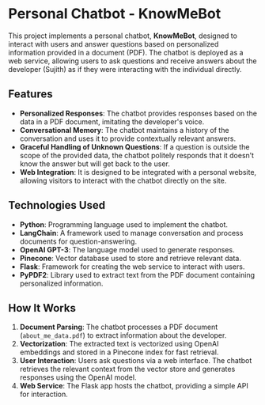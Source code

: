 # Personal Chatbot - KnowMeBot

This project implements a personal chatbot, **KnowMeBot**, designed to interact with users and answer questions based on personalized information provided in a document (PDF). The chatbot is deployed as a web service, allowing users to ask questions and receive answers about the developer (Sujith) as if they were interacting with the individual directly.

## Features

- **Personalized Responses**: The chatbot provides responses based on the data in a PDF document, imitating the developer's voice.
- **Conversational Memory**: The chatbot maintains a history of the conversation and uses it to provide contextually relevant answers.
- **Graceful Handling of Unknown Questions**: If a question is outside the scope of the provided data, the chatbot politely responds that it doesn’t know the answer but will get back to the user.
- **Web Integration**: It is designed to be integrated with a personal website, allowing visitors to interact with the chatbot directly on the site.

## Technologies Used

- **Python**: Programming language used to implement the chatbot.
- **LangChain**: A framework used to manage conversation and process documents for question-answering.
- **OpenAI GPT-3**: The language model used to generate responses.
- **Pinecone**: Vector database used to store and retrieve relevant data.
- **Flask**: Framework for creating the web service to interact with users.
- **PyPDF2**: Library used to extract text from the PDF document containing personalized information.

## How It Works

1. **Document Parsing**: The chatbot processes a PDF document (`about_me_data.pdf`) to extract information about the developer.
2. **Vectorization**: The extracted text is vectorized using OpenAI embeddings and stored in a Pinecone index for fast retrieval.
3. **User Interaction**: Users ask questions via a web interface. The chatbot retrieves the relevant context from the vector store and generates responses using the OpenAI model.
4. **Web Service**: The Flask app hosts the chatbot, providing a simple API for interaction.
